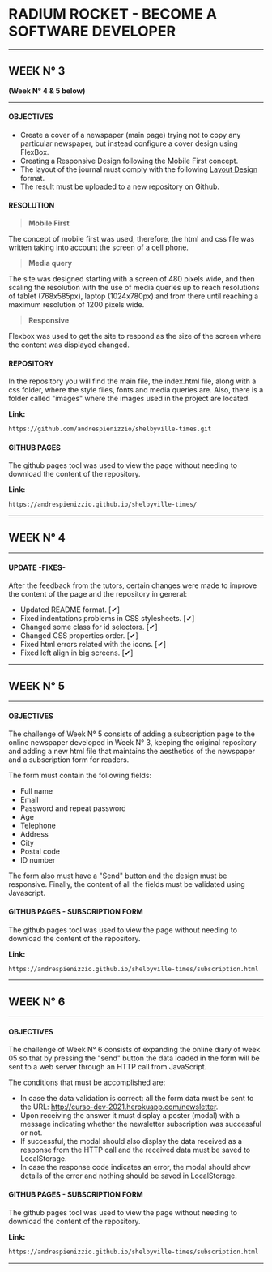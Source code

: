 # RADIUM ROCKET - BECOME A SOFTWARE DEVELOPER

---

## WEEK N° 3

**(Week N° 4 & 5 below)**

---

#### OBJECTIVES

* Create a cover of a newspaper (main page) trying not to copy any particular newspaper, but instead configure a cover design using FlexBox.
* Creating a Responsive Design following the Mobile First concept.
* The layout of the journal must comply with the following [Layout Design][df1] format. 
* The result must be uploaded to a new repository on Github.

#### RESOLUTION

> **Mobile First**

The concept of mobile first was used, therefore, the html and css file was written taking into account the screen of a cell phone.

> **Media query**

The site was designed starting with a screen of 480 pixels wide, and then scaling the resolution with the use of media queries up to reach resolutions of tablet (768x585px), laptop (1024x780px) and from there until reaching a maximum resolution of 1200 pixels wide.

> **Responsive**

Flexbox was used to get the site to respond as the size of the screen where the content was displayed changed.

#### REPOSITORY 

In the repository you will find the main file, the index.html file, along with a css folder, where the style files, fonts and media queries are. Also, there is a folder called "images" where the images used in the project are located.

**Link:**
```sh
https://github.com/andrespienizzio/shelbyville-times.git
```

#### GITHUB PAGES 

The github pages tool was used to view the page without needing to download the content of the repository.

**Link:**
```sh
https://andrespienizzio.github.io/shelbyville-times/
```
---

## WEEK N° 4

---

#### UPDATE -FIXES-
After the feedback from the tutors, certain changes were made to improve the content of the page and the repository in general:

* Updated README format. [✔]
* Fixed indentations problems in CSS stylesheets. [✔]
* Changed some class for id selectors. [✔]
* Changed CSS properties order. [✔]
* Fixed html errors related with the icons. [✔]
* Fixed left align in big screens. [✔] 

---

## WEEK N° 5

---

#### OBJECTIVES

The challenge of Week N° 5 consists of adding a subscription page to the online newspaper developed in 
Week N° 3, keeping the original repository and adding a new html file that maintains the aesthetics of 
the newspaper and a subscription form for readers.

The form must contain the following fields: 

* Full name
* Email 
* Password and repeat password
* Age
* Telephone 
* Address 
* City 
* Postal code 
* ID number
 
 The form also must have a "Send" button and the design must be responsive. Finally, the content of all the fields must be validated using Javascript.

#### GITHUB PAGES - SUBSCRIPTION FORM

The github pages tool was used to view the page without needing to download the content of the repository.

**Link:**
```sh
https://andrespienizzio.github.io/shelbyville-times/subscription.html

```
---

## WEEK N° 6

---

#### OBJECTIVES

The challenge of Week N° 6 consists of expanding the online diary of week 05 so that by pressing the "send" button the data loaded in the form will be sent to a web server through an HTTP call from JavaScript.

The conditions that must be accomplished are:

* In case the data validation is correct: all the form data must be sent to the URL: http://curso-dev-2021.herokuapp.com/newsletter.  
* Upon receiving the answer it must display a poster (modal) with a message indicating whether the newsletter subscription was successful or not.
* If successful, the modal should also display the data received as a response from the HTTP call and the received data must be saved to LocalStorage.
* In case the response code indicates an error, the modal should show details of the error and nothing should be saved in LocalStorage.

#### GITHUB PAGES - SUBSCRIPTION FORM

The github pages tool was used to view the page without needing to download the content of the repository.

**Link:**
```sh
https://andrespienizzio.github.io/shelbyville-times/subscription.html

```




















---

[df1]: <https://www.w3schools.com/css/css_website_layout.asp>